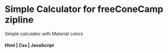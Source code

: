 # Simple Calculator for freeConeCamp zipline

Simple calculator with Material colors

#### Html | Css | JavaScript